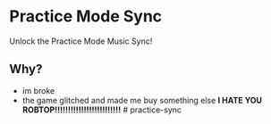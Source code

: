 # Practice Mode Sync

Unlock the Practice Mode Music Sync!

## Why?
- im broke
- the game glitched and made me buy something else **I HATE YOU ROBTOP!!!!!!!!!!!!!!!!!!!!!!!!!**
#   p r a c t i c e - s y n c  
 